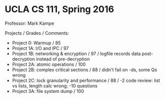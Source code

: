 # UCLA CS 111, Spring 2016
Professor: Mark Kampe  
  
Projects / Grades / Comments:  
* Project 0: Warmup / 85  
* Project 1A: I/O and IPC / 97  
* Project 1B: networking & encryption / 97 / logfile records data post-decryption instead of pre-decryption  
* Project 2A: atomic operations / 100  
* Project 2B: complex critical sections / 88 / didn't fail on -ds, some Qs wrong   
* Project 2C: lock granularity and performance / 88 / -2 code review: list vs lists, length calc wrong; -10 questions  
* Project 3A: file system dump / 100   
  
